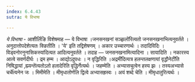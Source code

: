 ```yaml
---
index: 6.4.43
sutra: ये विभाषा

---
```

_ये विभाषा_ - आशीर्लिङि विशेषमाह —  ये विभाषा ।जनसनखनां सञ्झलो॑रित्यतो जनसनखनाभित्यनुवर्तते । अनुदात्तोपदेशेत्यतः क्ङितीति । 'ये' इति तद्विशेषणम् । अकार उच्चारणार्थः । तदादिविदिः ।विड्वनोरनुनासिकस्या॑दित्यत आदित्यनुवर्तते । तदाह — जनसनखनामित्यादिना । सायादिति । नकारस्य आत्वे सवर्णदीर्घः । द्रम हम्म । आद्योऽदुपधः । न वृद्धिरिति ।अद्रमी॑दित्यत्र हलन्तलक्षणायां वृद्धौनेटी॑ति निषिद्धायां ,ह्म्यन्ते॑त्यतोऽतो हलादेरिति वृद्धिर्नेत्यर्थः । जहम्मेति । अभ्यासचुत्वेन हस्य झः । तस्यअभ्यासे चर्चे॑त्यनेन जः । मिमीमेति । मीमृधातोर्णलि द्वित्वे अभ्यासह्रस्वः । अयं शब्दे चेति । मीमृधातुरित्यर्थः । 